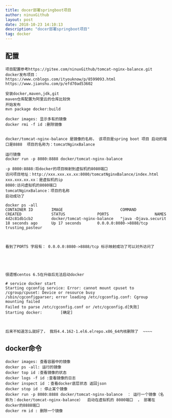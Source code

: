 ```yaml
---
title: docer部署springboot项目
author: ninuxGithub
layout: post
date: 2018-10-23 14:10:13
description: "docer部署springboot项目"
tag: docker
---
```

  
## 配置
    项目配置参考https://gitee.com/ninuxGithub/tomcat-nginx-balance.git
    docker发布项目：
    https://www.cnblogs.com/ityouknow/p/8599093.html 
    https://www.jianshu.com/p/efd70ad53602
    
    安装docker,maven,jdk,git 
    maven仓库配置为阿里云的仓库比较快
    开始发布
    mvn package docker:build
    
    docker images: 显示多有的镜像
    docker rmi -f id :删除镜像
    
    
    docker/tomcat-nginx-balance 是镜像的名称， 该项目是spring boot 项目 启动的端口是8888  项目的名称为：tomcatNginxBalance
    
    运行镜像
    docker run -p 8080:8888 docker/tomcat-nginx-balance
    
    -p 8080:8888:将docker的项目映射到虚拟机的8080端口
    访问项目地址：http://xxx.xxx.xx.xx:8080/tomcatNginxBalance/index.html
    xxx.xxx.xx.xx：是虚拟机的ip 
    8080:访问虚拟机的8080端口
    tomcatNginxBalance：项目的名称
    启动成功了
    
    docker ps -all
    CONTAINER ID        IMAGE                         COMMAND                CREATED             STATUS              PORTS                    NAMES
    4d2c81db1cb2        docker/tomcat-nginx-balance   "java -Djava.securit   18 seconds ago      Up 17 seconds       0.0.0.0:8080->8888/tcp   trusting_pasteur    
    
    
    
    看到了PORTS 字段有： 0.0.0.0:8080->8888/tcp 标示映射成功了可以对外访问了
    
    
    
    
    
    很遗憾centos 6.5在升级后无法启动docker
    
    # service docker start
    Starting cgconfig service: Error: cannot mount cpuset to /cgroup/cpuset: Device or resource busy
    /sbin/cgconfigparser; error loading /etc/cgconfig.conf: Cgroup mounting failed
    Failed to parse /etc/cgconfig.conf or /etc/cgconfig.d[失败]
    Starting docker:        [确定]
    
    
    
    后来不知道怎么就好了， 我将4.4.162-1.el6.elrepo.x86_64内核删除了  ~~~~
    
## docker命令
    docker images: 查看容器中的镜像
    docker ps -all: 运行的镜像
    docker top id :查看镜像的状态
    docker logs -f id :查看镜像的日志
    docker inspect id ：查看docker底层状态 返回json
    docker stop id : 停止某个镜像
    docker run -p 8080:8888 docker/tomcat-nginx-balance  ： 运行一个镜像（名称为：docker/tomcat-nginx-balance）  启动在虚拟机的 8080端口  ， 部署在docker的8888端口
    docker rm id : 删除一个镜像
    
    
    
    
    
    
    
    
    
    
    
    
    